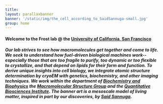 ```yaml
---
title: 
layout: parallaxbanner
banner: '/static/img/the_cell_according_to_SaidSannuga-small.jpg'
group: home
---
```


#### Welcome to the Frost lab @ the **[University of California, San Francisco](http://www.ucsf.edu/)**

##### Our lab strives to see how macromolecules get together and come to life. We seek to understand how fuel-driven biological machines work--especially those that are too fragile to purify, too dynamic or too flexible to crystallize, and that depend on lipids for their form and function. To derive unique insights into cell biology, we integrate atomic structure determination by cryoEM with genetics, biochemistry, and other imaging techniques. We work within the department of **[Biochemistry and Biophysics](http://biochemistry.ucsf.edu/)** the **[Macromolecular Structure Group](http://www.msg.ucsf.edu/)** and the **[Quantitative Biosciences Institute](https://qbi.ucsf.edu/)**. The banner art is a mesoscale model of living matter, inspired in part by our discoveries, by **[Said Sannuga](http://www.cellscape.co.uk)**.
